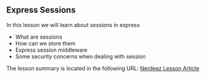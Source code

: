 ## Express Sessions

In this lesson we will learn about sessions in express
- What are sessions
- How can we store them
- Express session middleware
- Some security concerns when dealing with session

The lesson summary is located in the following URL:
[Nerdeez Lesson Article](https://www.google.com "Nerdeez Articles")
